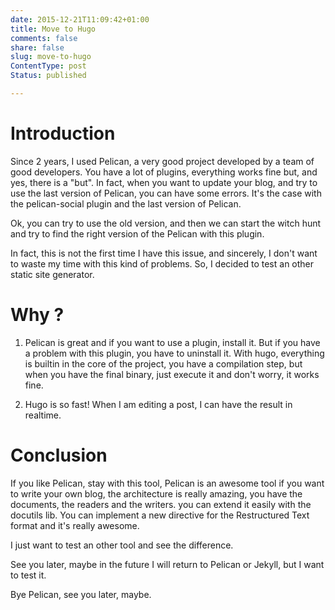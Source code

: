 ```yaml
---
date: 2015-12-21T11:09:42+01:00
title: Move to Hugo
comments: false
share: false
slug: move-to-hugo
ContentType: post
Status: published

---
```


# Introduction

Since 2 years, I used Pelican, a very good project developed by a team of good
developers. You have a lot of plugins, everything works fine but, and yes, there
is a "but". In fact, when you want to update your blog, and try to use the last
version of Pelican, you can have some errors. It's the case with the
pelican-social plugin and the last version of Pelican.

Ok, you can try to use the old version, and then we can start the witch hunt and
try to find the right version of the Pelican with this plugin.

In fact, this is not the first time I have this issue, and sincerely, I don't
want to waste my time with this kind of problems. So, I decided to test an other
static site generator.

# Why ?

1. Pelican is great and if you want to use a plugin, install it. But if you have
   a problem with this plugin, you have to uninstall it. With hugo, everything
   is builtin in the core of the project, you have a compilation step, but when
   you have the final binary, just execute it and don't worry, it works fine.

2. Hugo is so fast! When I am editing a post, I can have the result in realtime.

# Conclusion

If you like Pelican, stay with this tool, Pelican is an awesome tool if you want
to write your own blog, the architecture is really amazing, you have the
documents, the readers and the writers. you can extend it easily with the
docutils lib. You can implement a new directive for the Restructured Text format
and it's really awesome.

I just want to test an other tool and see the difference.

See you later, maybe in the future I will return to Pelican or Jekyll, but I
want to test it.

Bye Pelican, see you later, maybe.